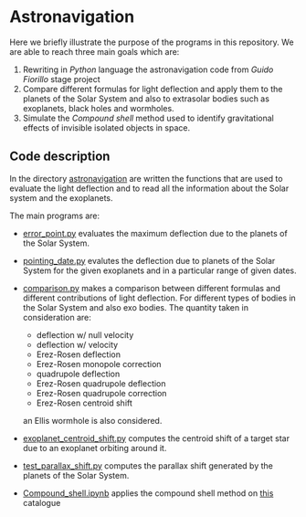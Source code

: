 # Astronavigation

Here we briefly illustrate the purpose of the programs in this repository. We are able to reach three main goals which are:
1. Rewriting in *Python* language the astronavigation code from *Guido Fiorillo* stage project
2. Compare different formulas for light deflection and apply them to the planets of the Solar System and also to extrasolar bodies such as exoplanets, black holes and wormholes.
3. Simulate the *Compound shell* method used to identify gravitational effects of invisible isolated objects in space.

## Code description
In the directory [astronavigation](astronavigation) are written the functions that are used to evaluate the light deflection and to read all the information about the Solar system and the exoplanets.

The main programs are:
* [error_point.py](planets_deflection0.py) evaluates the maximum deflection due to the planets of the Solar System.
* [pointing_date.py](pointing_date.py) evalutes the deflection due to planets of the Solar System for the given exoplanets and in a particular range of given dates.
* [comparison.py](comparison.py) makes a comparison between different formulas and different
contributions of light deflection. For different types of bodies in the Solar System
and also exo bodies. The quantity taken in consideration are:
  - deflection w/ null velocity
  - deflection w/ velocity
  - Erez-Rosen deflection
  - Erez-Rosen monopole correction
  - quadrupole deflection
  - Erez-Rosen quadrupole deflection
  - Erez-Rosen quadrupole correction
  - Erez-Rosen centroid shift
  
  an Ellis wormhole is also considered.
* [exoplanet_centroid_shift.py](exoplanet_centroid_shift.py) computes the centroid shift of a target star due to an exoplanet
orbiting around it.
* [test_parallax_shift.py](test_parallax_shift.py) computes the parallax shift generated by the planets of the Solar System.
* [Compound_shell.ipynb](Compound_shell.ipynb) applies the compound shell method on [this](Stars_GareqEvent2017_oneTransit_new2.dat) catalogue 